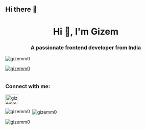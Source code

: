 ## Hi there 👋

<h1 align="center">Hi 👋, I'm Gizem</h1>
<h3 align="center">A passionate frontend developer from India</h3>

<p align="left"> <img src="https://komarev.com/ghpvc/?username=gizemm0&label=Profile%20views&color=0e75b6&style=flat" alt="gizemm0" /> </p>

<p align="left"> <a href="https://github.com/ryo-ma/github-profile-trophy"><img src="https://github-profile-trophy.vercel.app/?username=gizemm0" alt="gizemm0" /></a> </p>

<p align="left"> <a href="https://twitter.com/" target="blank"><img src="https://img.shields.io/twitter/follow/?logo=twitter&style=for-the-badge" alt="" /></a> </p>

<h3 align="left">Connect with me:</h3>
<p align="left">
<a href="https://instagram.com/gizemmak01" target="blank"><img align="center" src="https://raw.githubusercontent.com/rahuldkjain/github-profile-readme-generator/master/src/images/icons/Social/instagram.svg" alt="gizemmak01" height="30" width="40" /></a>
</p>

<p><img align="left" src="https://github-readme-stats.vercel.app/api/top-langs?username=gizemm0&show_icons=true&locale=en&layout=compact" alt="gizemm0" /></p>

<p>&nbsp;<img align="center" src="https://github-readme-stats.vercel.app/api?username=gizemm0&show_icons=true&locale=en" alt="gizemm0" /></p>

<p><img align="center" src="https://github-readme-streak-stats.herokuapp.com/?user=gizemm0&" alt="gizemm0" /></p>
